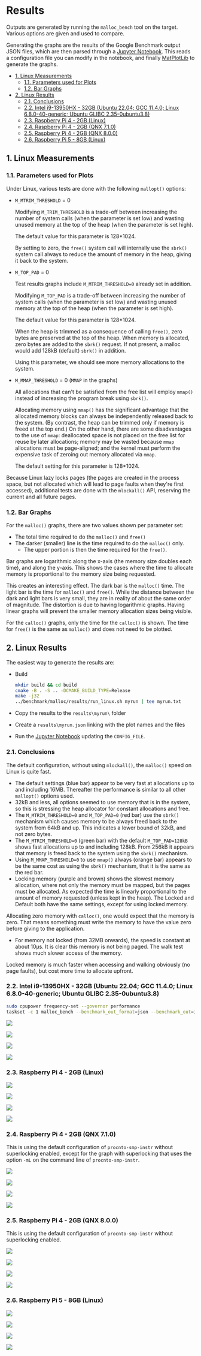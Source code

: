 # Results <!-- omit in toc -->

Outputs are generated by running the `malloc_bench` tool on the target. Various
options are given and used to compare.

Generating the graphs are the results of the Google Benchmark output JSON files,
which are then parsed through a [Jupyter Notebook](./analyse.ipynb). This reads
a configuration file you can modify in the notebook, and finally
[MatPlotLib](https://matplotlib.org/) to generate the graphs.

- [1. Linux Measurements](#1-linux-measurements)
  - [1.1. Parameters used for Plots](#11-parameters-used-for-plots)
  - [1.2. Bar Graphs](#12-bar-graphs)
- [2. Linux Results](#2-linux-results)
  - [2.1. Conclusions](#21-conclusions)
  - [2.2. Intel i9-13950HX - 32GB (Ubuntu 22.04; GCC 11.4.0; Linux 6.8.0-40-generic; Ubuntu GLIBC 2.35-0ubuntu3.8)](#22-intel-i9-13950hx---32gb-ubuntu-2204-gcc-1140-linux-680-40-generic-ubuntu-glibc-235-0ubuntu38)
  - [2.3. Raspberry Pi 4 - 2GB (Linux)](#23-raspberry-pi-4---2gb-linux)
  - [2.4. Raspberry Pi 4 - 2GB (QNX 7.1.0)](#24-raspberry-pi-4---2gb-qnx-710)
  - [2.5. Raspberry Pi 4 - 2GB (QNX 8.0.0)](#25-raspberry-pi-4---2gb-qnx-800)
  - [2.6. Raspberry Pi 5 - 8GB (Linux)](#26-raspberry-pi-5---8gb-linux)

## 1. Linux Measurements

### 1.1. Parameters used for Plots

Under Linux, various tests are done with the following `mallopt()` options:

- `M_MTRIM_THRESHOLD` = 0

  Modifying `M_TRIM_THRESHOLD` is a trade-off between increasing the number of
  system calls (when the parameter is set low) and wasting unused memory at the
  top of the heap (when the parameter is set high).

  The default value for this parameter is 128*1024.

  By setting to zero, the `free()` system call will internally use the `sbrk()`
  system call always to reduce the amount of memory in the heap, giving it back
  to the system.

- `M_TOP_PAD` = 0

  Test results graphs include `M_MTRIM_THRESHOLD=0` already set in addition.

  Modifying `M_TOP_PAD` is a trade-off between increasing the number of system
  calls (when the parameter is set low) and wasting unused memory at the top of
  the heap (when the parameter is set high).

  The default value for this parameter is 128*1024.

  When the heap is trimmed as a consequence of calling `free()`, zero bytes are
  preserved at the top of the heap. When memory is allocated, zero bytes are
  added to the `sbrk()` request. If not present, a malloc would add 128kB
  (default) `sbrk()` in addition.

  Using this parameter, we should see more memory allocations to the system.

- `M_MMAP_THRESHOLD` = 0 (`MMAP` in the graphs)

  All allocations that can't be satisfied from the free list will employ
  `mmap()` instead of increasing the program break using `sbrk()`.

  Allocating memory using `mmap()` has the significant advantage that the
  allocated memory blocks can always be independently released back to the
  system. (By contrast, the heap can be trimmed only if memory is freed at the
  top end.)  On the other hand, there are some disadvantages to the use of
  `mmap`: deallocated space is not placed on the free list for reuse by later
  allocations; memory may be wasted because `mmap` allocations must be
  page-aligned; and the kernel must perform the expensive task of zeroing out
  memory allocated via `mmap`.

  The default setting for this parameter is 128*1024.

Because Linux lazy locks pages (the pages are created in the process space, but
not allocated which will lead to page faults when they're first accessed),
additional tests are done with the `mlockall()` API, reserving the current and
all future pages.

### 1.2. Bar Graphs

For the `malloc()` graphs, there are two values shown per parameter set:

- The total time required to do the `malloc()` and `free()`
- The darker (smaller) line is the time required to do the `malloc()` only.
  - The upper portion is then the time required for the `free()`.

Bar graphs are logarithmic along the x-axis (the memory size doubles each time),
and along the y-axis. This shows the cases where the time to allocate memory is
proportional to the memory size being requested.

This creates an interesting effect. The dark bar is the `malloc()` time. The
light bar is the time for `malloc()` and `free()`. While the distance between
the dark and light bars is very small, they are in reality of about the same
order of magnitude. The distortion is due to having logarithmic graphs. Having
linear graphs will prevent the smaller memory allocation sizes being visible.

For the `calloc()` graphs, only the time for the `calloc()` is shown. The time
for `free()` is the same as `malloc()` and does not need to be plotted.

## 2. Linux Results

The easiest way to generate the results are:

- Build

  ```sh
  mkdir build && cd build
  cmake -B . -S .. -DCMAKE_BUILD_TYPE=Release
  make -j32
  ../benchmark/malloc/results/run_linux.sh myrun | tee myrun.txt
  ```

- Copy the results to the `results\myrun\` folder
- Create a `results\myrun.json` linking with the plot names and the files
- Run the [Jupyter Notebook](./analyse.ipynb) updating the `CONFIG_FILE`.

### 2.1. Conclusions

The default configuration, without using `mlockall()`, the `malloc()` speed on
Linux is quite fast.

- The default settings (blue bar) appear to be very fast at allocations up to
  and including 16MB. Thereafter the performance is similar to all other
  `mallopt()` options used.
- 32kB and less, all options seemed to use memory that is in the system, so this
  is stressing the heap allocator for constant allocations and free.
- The `M_MTRIM_THRESHOLD=0` and `M_TOP_PAD=0` (red bar) use the `sbrk()`
  mechanism which causes memory to be always freed back to the system from 64kB
  and up. This indicates a lower bound of 32kB, and not zero bytes.
- The `M_MTRIM_THRESHOLD=0` (green bar) with the default `M_TOP_PAD=128kB` shows
  fast allocations up to and including 128kB. From 256kB it appears that memory
  is freed back to the system using the `sbrk()` mechanism.
- Using `M_MMAP_THRESHOLD=0` to use `mmap()` always (orange bar) appears to be
  the same cost as using the `sbrk()` mechanism, that it is the same as the red
  bar.
- Locking memory (purple and brown) shows the slowest memory allocation, where
  not only the memory must be mapped, but the pages must be allocated. As
  expected the time is linearly proportional to the amount of memory requested
  (unless kept in the heap). The Locked and Default both have the same settings,
  except for using locked memory.

Allocating zero memory with `calloc()`, one would expect that the memory is
zero. That means something must write the memory to have the value zero before
giving to the application.

- For memory not locked (from 32MB onwards), the speed is constant at about
  10µs. It is clear this memory is not being paged. The walk test shows much
  slower access of the memory.

Locked memory is much faster when accessing and walking obviously (no page
faults), but cost more time to allocate upfront.

### 2.2. Intel i9-13950HX - 32GB (Ubuntu 22.04; GCC 11.4.0; Linux 6.8.0-40-generic; Ubuntu GLIBC 2.35-0ubuntu3.8)

```sh
sudo cpupower frequency-set --governor performance
taskset -c 1 malloc_bench --benchmark_out_format=json --benchmark_out=i9-13950hx_XXXX.json
```

![](./i9-13950hx_Linux/malloc.png)

![](./i9-13950hx_Linux/calloc.png)

![](./i9-13950hx_Linux/mallocwalk.png)

![](./i9-13950hx_Linux/memsetwalk.png)

### 2.3. Raspberry Pi 4 - 2GB (Linux)

![](./rpi4_linux/malloc.png)

![](./rpi4_linux/calloc.png)

![](./rpi4_linux/mallocwalk.png)

![](./rpi4_linux/memsetwalk.png)

### 2.4. Raspberry Pi 4 - 2GB (QNX 7.1.0)

This is using the default configuration of `procnto-smp-instr` without
superlocking enabled, except for the graph with superlocking that uses the
option `-mL` on the command line of `procnto-smp-instr`.

![](./rpi4_qnx710/malloc.png)

![](./rpi4_qnx710/calloc.png)

![](./rpi4_qnx710/mallocwalk.png)

![](./rpi4_qnx710/memsetwalk.png)

### 2.5. Raspberry Pi 4 - 2GB (QNX 8.0.0)

This is using the default configuration of `procnto-smp-instr` without
superlocking enabled.

![](./rpi4_qnx800/malloc.png)

![](./rpi4_qnx800/calloc.png)

![](./rpi4_qnx800/mallocwalk.png)

![](./rpi4_qnx800/memsetwalk.png)

### 2.6. Raspberry Pi 5 - 8GB (Linux)

![](./rpi5_linux/malloc.png)

![](./rpi5_linux/calloc.png)

![](./rpi5_linux/mallocwalk.png)

![](./rpi5_linux/memsetwalk.png)
